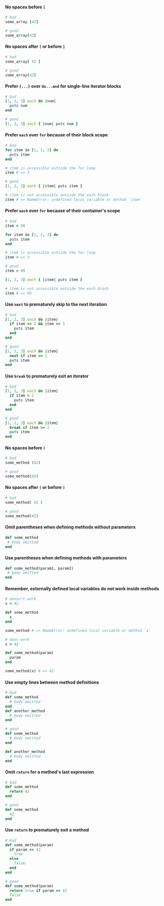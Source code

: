 #### No spaces before `[`

```ruby
# bad
some_array [42]

# good
some_array[42]
```


#### No spaces after `[` or before `]`

```ruby
# bad
some_array[ 42 ]

# good
some_array[42]
```


#### Prefer `{...}` over `do...end` for single-line iterator blocks

```ruby
# bad
[1, 2, 3].each do |num|
  puts num
end

# good
[1, 2, 3].each { |num| puts num }
```


#### Prefer `each` over `for` because of their block scope

```ruby
# bad
for item in [1, 2, 3] do
  puts item
end

# item is accessible outside the for loop
item # => 3

# good
[1, 2, 3].each { |item| puts item }

# item is not accessible outside the each block
item # => NameError: undefined local variable or method `item'
```


#### Prefer `each` over `for` because of their container's scope

```ruby
# bad
item = 99

for item in [1, 2, 3] do
  puts item
end

# item is accessible outside the for loop
item # => 3

# good
item = 99

[1, 2, 3].each { |item| puts item }

# item is not accessible outside the each block
item # => 99
```


#### Use `next` to prematurely skip to the next iteration

```ruby
# bad
[1, 2, 3].each do |item|
  if item == 2 && item == 3
    puts item
  end
end

# good
[1, 2, 3].each do |item|
  next if item == 1
  puts item
end
```


#### Use `break` to prematurely exit an iterator

```ruby
# bad
[1, 2, 3].each do |item|
  if item < 2
    puts item
  end
end

# good
[1, 2, 3].each do |item|
  break if item >= 2
  puts item
end
```


#### No spaces before `(`

```ruby
# bad
some_method (42)

# good
some_method(42)
```


#### No spaces after `(` or before `)`

```ruby
# bad
some_method( 42 )

# good
some_method(42)
```


#### Omit parentheses when defining methods without parameters

```ruby
def some_method
 # body omitted
end
```


#### Use parentheses when defining methods with parameters

```ruby
def some_method(param1, param2)
 # body omitted
end
```


#### Remember, externally defined local variables do not work inside methods

```ruby
# doesn't work
x = 42

def some_method
  x
end

some_method # => NameError: undefined local variable or method `x'

# does work
x = 42

def some_method(param)
  param
end

some_method(x) # => 42
```


#### Use empty lines between method definitions

```ruby
# bad
def some_method
  # body omitted
end
def another_method
  # body omitted
end

# good
def some_method
  # body omitted
end

def another_method
  # body omitted
end
```


#### Omit `return` for a method's last expression

```ruby
# bad
def some_method
  return 42
end

# good
def some_method
  42
end
```


#### Use `return` to prematurely exit a method

```ruby
# bad
def some_method(param)
  if param == 42
    true
  else
    false
  end
end

# good
def some_method(param)
  return true if param == 42
  false
end
```
